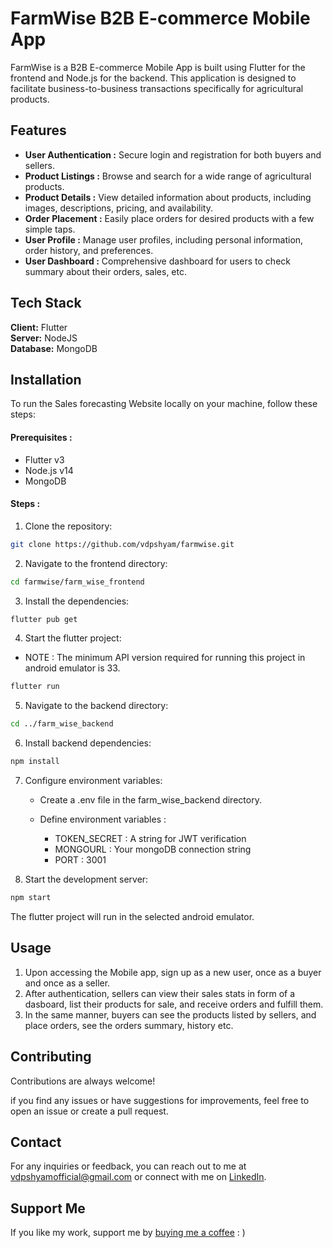 
# FarmWise B2B E-commerce Mobile App

FarmWise is a B2B E-commerce Mobile App is built using Flutter for the frontend and Node.js for the backend. This application is designed to facilitate business-to-business transactions specifically for agricultural products.

## Features

- **User Authentication :** Secure login and registration for both buyers and sellers.
- **Product Listings :** Browse and search for a wide range of agricultural products.
- **Product Details :** View detailed information about products, including images, descriptions, pricing, and availability.
- **Order Placement :** Easily place orders for desired products with a few simple taps.
- **User Profile :** Manage user profiles, including personal information, order history, and preferences.
- **User Dashboard :** Comprehensive dashboard for users to check summary about their orders, sales, etc.
## Tech Stack

**Client:** Flutter \
**Server:** NodeJS \
**Database:** MongoDB



## Installation

To run the Sales forecasting Website locally on your machine, follow these steps:

#### Prerequisites : 
- Flutter v3
- Node.js v14
- MongoDB

#### Steps : 

1. Clone the repository:

```bash
git clone https://github.com/vdpshyam/farmwise.git
```

2. Navigate to the frontend directory:

```bash
cd farmwise/farm_wise_frontend
```

3. Install the dependencies:

```bash
flutter pub get
```

4. Start the flutter project:

- NOTE : The minimum API version required for running this project in android emulator is 33.

```bash
flutter run
```

5. Navigate to the backend directory:

```bash
cd ../farm_wise_backend
```

6. Install backend dependencies:

```bash
npm install
```

7. Configure environment variables:

    - Create a .env file in the farm_wise_backend directory.
    - Define environment variables : 

        - TOKEN_SECRET : A string for JWT verification
        - MONGOURL : Your mongoDB connection string
        - PORT : 3001


8. Start the development server:

```bash
npm start
```

The flutter project will run in the selected android emulator.
  
## Usage

1. Upon accessing the Mobile app, sign up as a new user, once as a buyer and once as a seller.
2. After authentication, sellers can view their sales stats in form of a dasboard, list their products for sale, and receive orders and fulfill them. 
3. In the same manner, buyers can see the products listed by sellers, and place orders, see the orders summary, history etc.

## Contributing

Contributions are always welcome!

if you find any issues or have suggestions for improvements, feel free to open an issue or create a pull request.


## Contact

For any inquiries or feedback, you can reach out to me at vdpshyamofficial@gmail.com or connect with me on [LinkedIn](https://www.linkedin.com/in/v-d-p-shyam-9b6ba3162/).
## Support Me

If you like my work, support me by [buying me a coffee](https://www.buymeacoffee.com/vdpshyam) : )


